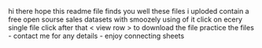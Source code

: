 hi there 
hope this readme file finds you well 
these files i uploded contain a free open sourse sales datasets with smoozely using of it 
click on ecery single file
click after that < view row > to download the file 
practice the files - contact me for any details - enjoy connecting sheets 
